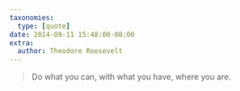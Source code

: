 ```yaml
---
taxonomies:
  type: [quote]
date: 2014-09-11 15:48:00-08:00
extra:
  author: Theodore Roosevelt
---
```

> Do what you can, with what you have, where you are.
